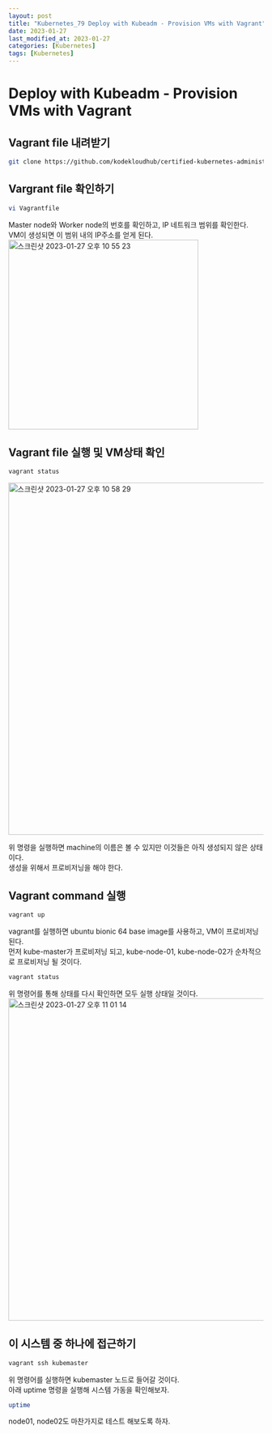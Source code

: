 ```yaml
---
layout: post
title: "Kubernetes_79 Deploy with Kubeadm - Provision VMs with Vagrant"
date: 2023-01-27
last_modified_at: 2023-01-27
categories: [Kubernetes]
tags: [Kubernetes]
---
```


# Deploy with Kubeadm - Provision VMs with Vagrant

## Vagrant file 내려받기
```sh
git clone https://github.com/kodekloudhub/certified-kubernetes-administrator-course.git
```

## Vargrant file 확인하기
```sh
vi Vagrantfile
```
Master node와 Worker node의 번호를 확인하고, IP 네트워크 범위를 확인한다.   
VM이 생성되면 이 범위 내의 IP주소를 얻게 된다.    
<img width="375" alt="스크린샷 2023-01-27 오후 10 55 23" src="https://user-images.githubusercontent.com/83587720/215103768-c1a863ad-5367-4608-8b7d-33775e0ffdf5.png">

## Vagrant file 실행 및 VM상태 확인
```sh
vagrant status
```
<img width="696" alt="스크린샷 2023-01-27 오후 10 58 29" src="https://user-images.githubusercontent.com/83587720/215104415-8a6ffac8-d045-4729-89e8-d115f338238e.png">

위 명령을 실행하면 machine의 이름은 볼 수 있지만 이것들은 아직 생성되지 않은 상태이다.   
생성을 위해서 프로비저닝을 해야 한다.   

## Vagrant command 실행
```sh
vagrant up
```
vagrant를 실행하면 ubuntu bionic 64 base image를 사용하고, VM이 프로비저닝 된다.   
먼저 kube-master가 프로비저닝 되고, kube-node-01, kube-node-02가 순차적으로 프로비저닝 될 것이다.   

```sh
vagrant status
```
위 명령어를 통해 상태를 다시 확인하면 모두 실행 상태일 것이다.    
<img width="637" alt="스크린샷 2023-01-27 오후 11 01 14" src="https://user-images.githubusercontent.com/83587720/215105003-3920442d-34ff-4ab0-8b4b-3ef0d06c7313.png">   

## 이 시스템 중 하나에 접근하기
```sh
vagrant ssh kubemaster
```
위 명령어를 실행하면 kubemaster 노드로 들어갈 것이다.   
아래 uptime 명령을 실행해 시스템 가동을 확인해보자.   
```sh
uptime
```

node01, node02도 마찬가지로 테스트 해보도록 하자.    
